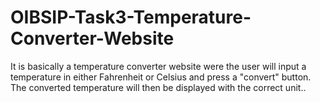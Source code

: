 # OIBSIP-Task3-Temperature-Converter-Website
It is basically a temperature converter website were the user will input
a temperature in either Fahrenheit or Celsius and press a "convert" button.
The converted temperature will then be displayed with the correct unit..

